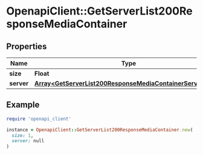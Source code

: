 # OpenapiClient::GetServerList200ResponseMediaContainer

## Properties

| Name | Type | Description | Notes |
| ---- | ---- | ----------- | ----- |
| **size** | **Float** |  | [optional] |
| **server** | [**Array&lt;GetServerList200ResponseMediaContainerServerInner&gt;**](GetServerList200ResponseMediaContainerServerInner.md) |  | [optional] |

## Example

```ruby
require 'openapi_client'

instance = OpenapiClient::GetServerList200ResponseMediaContainer.new(
  size: 1,
  server: null
)
```

